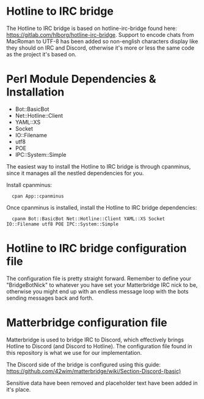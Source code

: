 # Hotline to IRC bridge

The Hotline to IRC bridge is based on hotline-irc-bridge found here: https://gitlab.com/hlborg/hotline-irc-bridge.
Support to encode chats from MacRoman to UTF-8 has been added so non-english characters display like they should on IRC and Discord, otherwise it's more or less the same code as the project it's based on.

# Perl Module Dependencies & Installation

- Bot::BasicBot
- Net::Hotline::Client
- YAML::XS
- Socket
- IO::Filename
- utf8
- POE
- IPC::System::Simple

The easiest way to install the Hotline to IRC bridge is through cpanminus, since it manages all the nestled dependencies for you.

Install cpanminus:
```
  cpan App::cpanminus
```
Once cpanminus is installed, install the Hotline to IRC bridge dependencies:
```
  cpanm Bot::BasicBot Net::Hotline::Client YAML::XS Socket IO::Filename utf8 POE IPC::System::Simple
```

# Hotline to IRC bridge configuration file

The configuration file is pretty straight forward. Remember to define your "BridgeBotNick" to whatever you have set your Matterbridge IRC nick to be, otherwise you might end up with an endless message loop with the bots sending messages back and forth.

# Matterbridge configuration file
Matterbridge is used to bridge IRC to Discord, which effectively brings Hotline to Discord (and Discord to Hotline).
The configuration file found in this repository is what we use for our implementation.

The Discord side of the bridge is configured using this guide:
https://github.com/42wim/matterbridge/wiki/Section-Discord-(basic)

Sensitive data have been removed and placeholder text have been added in it's place.
